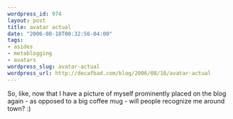 ```yaml
--- 
wordpress_id: 974
layout: post
title: avatar actual
date: "2006-08-18T00:32:56-04:00"
tags: 
- asides
- metablogging
- avatars
wordpress_slug: avatar-actual
wordpress_url: http://decafbad.com/blog/2006/08/18/avatar-actual
---
```

So, like, now that I have a picture of myself prominently placed on the blog again - as opposed to a big coffee mug - will people recognize me around town?  :)
